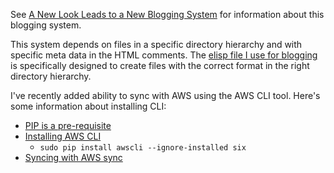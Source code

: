 
See [A New Look Leads to a New Blogging System](http://www.windley.com/archives/2013/04/a_new_look_leads_to_a_new_blogging_system.shtml) for information about this blogging system. 

This system depends on files in a specific directory hierarchy and with specific meta data in the HTML comments. The [elisp file I use for blogging](https://github.com/windley/emacs/blob/master/blogging.el) is specifically designed to create files with the correct format in the right directory hierarchy. 

I've recently added ability to sync with AWS using the AWS CLI tool. Here's some information about installing CLI:

- [PIP is a pre-requisite](http://stackoverflow.com/questions/17271319/how-to-install-pip-on-mac-os-x)
- [Installing AWS CLI](http://docs.aws.amazon.com/cli/latest/userguide/installing.html)
	- `sudo pip install awscli --ignore-installed six`
- [Syncing with AWS sync](http://docs.aws.amazon.com/cli/latest/userguide/using-s3-commands.html)

